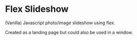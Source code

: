 # Flex Slideshow
(Vanilla) Javascript photo/image slideshow using flex.

Created as a landing page but could also be used in a window.
